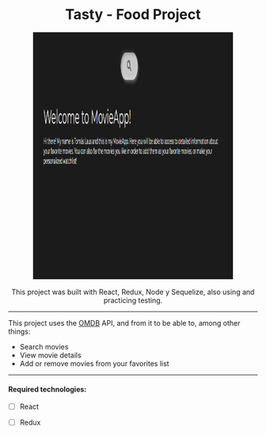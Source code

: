 

<h1 align="center"> Tasty - Food Project </h1>

<p align="center">
  <img height="500" width="80%" src="./src/assets/Captura.PNG" />
</p>



<p align="center">This project was built with React, Redux, Node y Sequelize, also using and practicing testing.</p>


<hr>

This project uses the [OMDB](https://www.omdbapi.com/) API, and from it to be able to, among other things:

  - Search movies
  - View movie details
  - Add or remove movies from your favorites list

<hr>

#### Required technologies:
- [ ] React
- [ ] Redux


